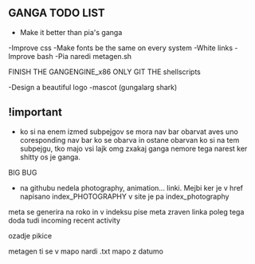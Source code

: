 ## GANGA TODO LIST

- Make it better than pia's ganga



-Improve css
-Make fonts be the same on every system
-White links
-Improve bash
-Pia naredi metagen.sh

FINISH THE GANGENGINE_x86
ONLY GIT THE shellscripts

-Design a beautiful logo
-mascot (gungalarg shark)

## !important
- ko si na enem izmed subpejgov se mora nav bar obarvat aves uno coresponding nav bar ko se obarva in ostane obarvan ko si na tem subpejgu, tko majo vsi lajk omg zxakaj ganga nemore tega narest ker shitty os je ganga.

BIG BUG
- na githubu nedela photography, animation... linki. Mejbi ker je v href napisano index_PHOTOGRAPHY v site je pa index_photography


meta se generira na roko in v indeksu pise meta zraven linka 
poleg tega doda tudi incoming 
recent activity

ozadje pikice

metagen ti se v mapo nardi .txt mapo z datumo

